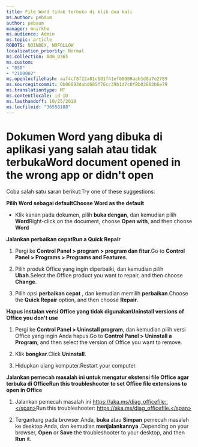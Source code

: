 ```yaml
---
title: File Word tidak terbuka di klik dua kali
ms.author: pebaum
author: pebaum
manager: mnirkhe
ms.audience: Admin
ms.topic: article
ROBOTS: NOINDEX, NOFOLLOW
localization_priority: Normal
ms.collection: Adm_O365
ms.custom:
- "850"
- "2100002"
ms.openlocfilehash: aaf4cf8f22a81c601f41ef00080aeb1d8a7e2789
ms.sourcegitcommit: 0b06093dabd685f76cc39b1d7c0f8b03883b6e79
ms.translationtype: MT
ms.contentlocale: id-ID
ms.lasthandoff: 10/25/2019
ms.locfileid: "36558188"
---
```

# <a name="word-document-opened-in-the-wrong-app-or-didnt-open"></a><span data-ttu-id="dcd82-102">Dokumen Word yang dibuka di aplikasi yang salah atau tidak terbuka</span><span class="sxs-lookup"><span data-stu-id="dcd82-102">Word document opened in the wrong app or didn't open</span></span>

<span data-ttu-id="dcd82-103">Coba salah satu saran berikut:</span><span class="sxs-lookup"><span data-stu-id="dcd82-103">Try one of these suggestions:</span></span>

<span data-ttu-id="dcd82-104">**Pilih Word sebagai default**</span><span class="sxs-lookup"><span data-stu-id="dcd82-104">**Choose Word as the default**</span></span>

- <span data-ttu-id="dcd82-105">Klik kanan pada dokumen, pilih **buka dengan**, dan kemudian pilih **Word**</span><span class="sxs-lookup"><span data-stu-id="dcd82-105">Right-click on the document, choose **Open with**, and then choose **Word**</span></span>

<span data-ttu-id="dcd82-106">**Jalankan perbaikan cepat**</span><span class="sxs-lookup"><span data-stu-id="dcd82-106">**Run a Quick Repair**</span></span>

1. <span data-ttu-id="dcd82-107">Pergi ke **Control Panel > program > program dan fitur**.</span><span class="sxs-lookup"><span data-stu-id="dcd82-107">Go to **Control Panel > Programs > Programs and Features**.</span></span>

2. <span data-ttu-id="dcd82-108">Pilih produk Office yang ingin diperbaiki, dan kemudian pilih **Ubah**.</span><span class="sxs-lookup"><span data-stu-id="dcd82-108">Select the Office product you want to repair, and then choose **Change**.</span></span>

3. <span data-ttu-id="dcd82-109">Pilih opsi **perbaikan cepat** , dan kemudian memilih **perbaikan**.</span><span class="sxs-lookup"><span data-stu-id="dcd82-109">Choose the **Quick Repair** option, and then choose **Repair**.</span></span>

<span data-ttu-id="dcd82-110">**Hapus instalan versi Office yang tidak digunakan**</span><span class="sxs-lookup"><span data-stu-id="dcd82-110">**Uninstall versions of Office you don't use**</span></span>

1. <span data-ttu-id="dcd82-111">Pergi ke **Control Panel > Uninstall program**, dan kemudian pilih versi Office yang ingin Anda hapus.</span><span class="sxs-lookup"><span data-stu-id="dcd82-111">Go to **Control Panel > Uninstall a Program**, and then select the version of Office you want to remove.</span></span>

2. <span data-ttu-id="dcd82-112">Klik **bongkar**.</span><span class="sxs-lookup"><span data-stu-id="dcd82-112">Click **Uninstall**.</span></span>

3. <span data-ttu-id="dcd82-113">Hidupkan ulang komputer.</span><span class="sxs-lookup"><span data-stu-id="dcd82-113">Restart your computer.</span></span>

<span data-ttu-id="dcd82-114">**Jalankan pemecah masalah ini untuk mengatur ekstensi file Office agar terbuka di Office**</span><span class="sxs-lookup"><span data-stu-id="dcd82-114">**Run this troubleshooter to set Office file extensions to open in Office**</span></span>

1. <span data-ttu-id="dcd82-115">Jalankan pemecah masalah ini https://aka.ms/diag_officefile:.</span><span class="sxs-lookup"><span data-stu-id="dcd82-115">Run this troubleshooter: https://aka.ms/diag_officefile.</span></span>

2. <span data-ttu-id="dcd82-116">Tergantung pada browser Anda, **buka** atau **Simpan** pemecah masalah ke desktop Anda, dan kemudian **menjalankannya** .</span><span class="sxs-lookup"><span data-stu-id="dcd82-116">Depending on your browser, **Open** or **Save** the troubleshooter to your desktop, and then **Run** it.</span></span>
